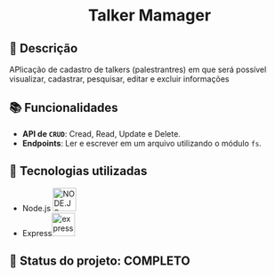 <h1 align="center">Talker Mamager</h1>

## :memo: Descrição
APlicação de cadastro de talkers (palestrantres) em que será possível visualizar, cadastrar, pesquisar, editar e excluir informações

## :books: Funcionalidades
* <b>API de `CRUD`</b>: Cread, Read, Update e Delete.
* <b>Endpoints</b>: Ler e escrever em um arquivo utilizando o módulo `fs`.

## :wrench: Tecnologias utilizadas
* Node.js <img alt="NODE.JS" height="42px" src="https://cdn.jsdelivr.net/gh/devicons/devicon/icons/nodejs/nodejs-original.svg" />
* Express<img alt="express" height ="42px" src="https://cdn.jsdelivr.net/gh/devicons/devicon/icons/express/express-original.svg" />

## :dart: Status do projeto: COMPLETO
